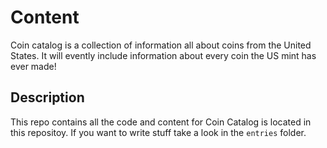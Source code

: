 # Content

Coin catalog is a collection of information all about coins from the United States. It will evently include information about every coin the US mint has ever made!

## Description

This repo contains all the code and content for Coin Catalog is located in this repositoy. If you want to write stuff take a look in the `entries` folder.